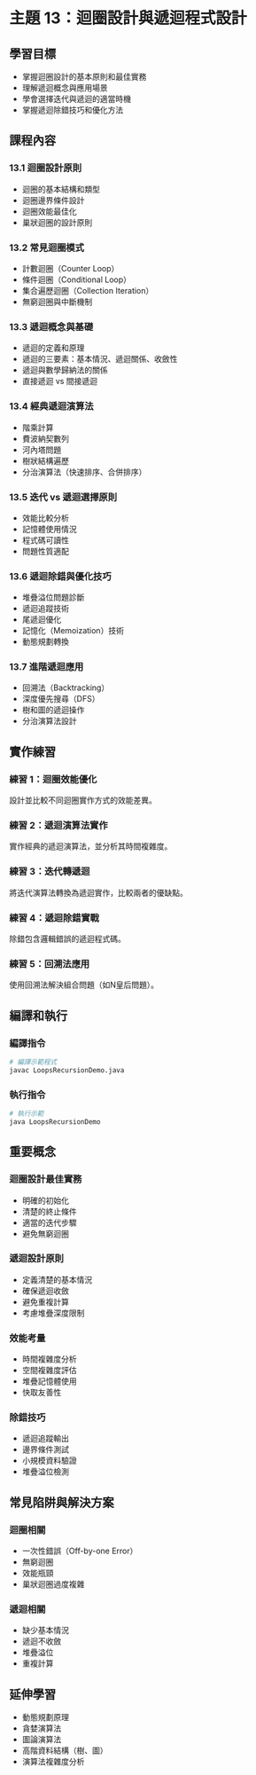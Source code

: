 # 主題 13：迴圈設計與遞迴程式設計

## 學習目標
- 掌握迴圈設計的基本原則和最佳實務
- 理解遞迴概念與應用場景
- 學會選擇迭代與遞迴的適當時機
- 掌握遞迴除錯技巧和優化方法

## 課程內容

### 13.1 迴圈設計原則
- 迴圈的基本結構和類型
- 迴圈邊界條件設計
- 迴圈效能最佳化
- 巢狀迴圈的設計原則

### 13.2 常見迴圈模式
- 計數迴圈（Counter Loop）
- 條件迴圈（Conditional Loop）
- 集合遍歷迴圈（Collection Iteration）
- 無窮迴圈與中斷機制

### 13.3 遞迴概念與基礎
- 遞迴的定義和原理
- 遞迴的三要素：基本情況、遞迴關係、收斂性
- 遞迴與數學歸納法的關係
- 直接遞迴 vs 間接遞迴

### 13.4 經典遞迴演算法
- 階乘計算
- 費波納契數列
- 河內塔問題
- 樹狀結構遍歷
- 分治演算法（快速排序、合併排序）

### 13.5 迭代 vs 遞迴選擇原則
- 效能比較分析
- 記憶體使用情況
- 程式碼可讀性
- 問題性質適配

### 13.6 遞迴除錯與優化技巧
- 堆疊溢位問題診斷
- 遞迴追蹤技術
- 尾遞迴優化
- 記憶化（Memoization）技術
- 動態規劃轉換

### 13.7 進階遞迴應用
- 回溯法（Backtracking）
- 深度優先搜尋（DFS）
- 樹和圖的遞迴操作
- 分治演算法設計

## 實作練習

### 練習 1：迴圈效能優化
設計並比較不同迴圈實作方式的效能差異。

### 練習 2：遞迴演算法實作
實作經典的遞迴演算法，並分析其時間複雜度。

### 練習 3：迭代轉遞迴
將迭代演算法轉換為遞迴實作，比較兩者的優缺點。

### 練習 4：遞迴除錯實戰
除錯包含邏輯錯誤的遞迴程式碼。

### 練習 5：回溯法應用
使用回溯法解決組合問題（如N皇后問題）。

## 編譯和執行

### 編譯指令
```bash
# 編譯示範程式
javac LoopsRecursionDemo.java
```

### 執行指令
```bash
# 執行示範
java LoopsRecursionDemo
```

## 重要概念

### 迴圈設計最佳實務
- 明確的初始化
- 清楚的終止條件
- 適當的迭代步驟
- 避免無窮迴圈

### 遞迴設計原則
- 定義清楚的基本情況
- 確保遞迴收斂
- 避免重複計算
- 考慮堆疊深度限制

### 效能考量
- 時間複雜度分析
- 空間複雜度評估
- 堆疊記憶體使用
- 快取友善性

### 除錯技巧
- 遞迴追蹤輸出
- 邊界條件測試
- 小規模資料驗證
- 堆疊溢位檢測

## 常見陷阱與解決方案

### 迴圈相關
- 一次性錯誤（Off-by-one Error）
- 無窮迴圈
- 效能瓶頸
- 巢狀迴圈過度複雜

### 遞迴相關
- 缺少基本情況
- 遞迴不收斂
- 堆疊溢位
- 重複計算

## 延伸學習
- 動態規劃原理
- 貪婪演算法
- 圖論演算法
- 高階資料結構（樹、圖）
- 演算法複雜度分析